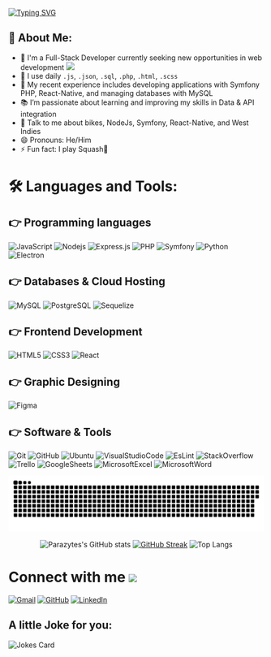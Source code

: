 [![Typing SVG](https://readme-typing-svg.herokuapp.com?lines=Hey+!+It's+Parazytes+!;I'm+a+Full-Stack+Developer;And+I+Love+Squash+%F0%9F%8E%BE)](https://git.io/typing-svg)

## 🤵 About Me:

- 🏦 I'm a Full-Stack Developer currently seeking new opportunities in web development
      <img src="https://media.giphy.com/media/WUlplcMpOCEmTGBtBW/giphy.gif" width="30">
- 🤔 I use daily `.js`, `.json`, `.sql`, `.php`, `.html`, `.scss`
- 🌱 My recent experience includes developing applications with Symfony PHP, React-Native, and managing databases with MySQL
- 📚 I’m passionate about learning and improving my skills in Data & API integration
- 💬 Talk to me about bikes, NodeJs, Symfony, React-Native, and West Indies
- 😄 Pronouns: He/Him
- ⚡ Fun fact: I play Squash🎾

# 🛠️ Languages and Tools:

## 👉 Programming languages

![JavaScript](https://img.shields.io/badge/JavaScript-F7DF1E?style=flat-square&logo=javascript&logoColor=black)
![Nodejs](https://img.shields.io/badge/Node.js-43853D?style=flat-square&logo=node.js&logoColor=white)
![Express.js](https://img.shields.io/badge/Express.js-404D59?style=flat-square)
![PHP](https://img.shields.io/badge/PHP-777BB4?style=flat-square&logo=php&logoColor=white)
![Symfony](https://img.shields.io/badge/Symfony-000000?style=flat-square&logo=symfony&logoColor=white)
![Python](https://img.shields.io/badge/Python-3776AB?style=flat-square&logo=python&logoColor=white)
![Electron](https://img.shields.io/badge/Electron-47848F?style=flat-square&logo=electron&logoColor=white)


## 👉 Databases & Cloud Hosting

![MySQL](https://img.shields.io/badge/MySQL-00758F?style=flat-square&logo=mysql&logoColor=white)
![PostgreSQL](https://img.shields.io/badge/PostgreSQL-316192?style=flat-square&logo=postgresql&logoColor=white)
![Sequelize](https://img.shields.io/badge/sequelize-black?style=flat-square&logo=sequelize)

## 👉 Frontend Development

![HTML5](https://img.shields.io/badge/HTML-239120?style=flat-square&logo=html5&logoColor=white)
![CSS3](https://img.shields.io/badge/CSS3-1572B6?style=flat-square&logo=css3&logoColor=white)
![React](https://img.shields.io/badge/React-61DAFB?style=flat-square&logo=react&logoColor=black)

## 👉 Graphic Designing

![Figma](https://img.shields.io/badge/Figma-F24E1E?style=flat-square&logo=figma&logoColor=white)

## 👉 Software & Tools

![Git](https://img.shields.io/badge/-Git-black?style=flat-square&logo=git)
![GitHub](https://img.shields.io/badge/GitHub-100000?style=flat-square&logo=github&logoColor=white)
![Ubuntu](https://img.shields.io/badge/-Ubuntu-black?style=flat-square&logo=ubuntu)
![VisualStudioCode](https://img.shields.io/badge/Visual%20Studio%20Code-0078d7.svg?logo=visual-studio-code&logoColor=white)
![EsLint](https://img.shields.io/badge/eslint-3A33D1?style=flat-square&logo=eslint&logoColor=white)
![StackOverflow](https://img.shields.io/badge/-Stack%20Overflow-FE7A16?logo=stack-overflow&logoColor=white)
![Trello](https://img.shields.io/badge/Trello-0052CC?style=flat-square&logo=trello&logoColor=white)
![GoogleSheets](https://img.shields.io/badge/Google%20Sheets%20-%2334A853.svg?logo=google%20sheets&logoColor=white)
![MicrosoftExcel](https://img.shields.io/badge/Microsoft_Excel-217346?style=flat-square&logo=microsoft-excel&logoColor=white)
![MicrosoftWord](https://img.shields.io/badge/Microsoft_Word-2B579A?style=flat-square&logo=microsoft-word&logoColor=white)

<div align="center">
<img src="./snake.svg" alt="Snake game"/>

![Parazytes's GitHub stats](https://github-readme-stats.vercel.app/api?username=parazytes&show_icons=true&&theme=dracula)
[![GitHub Streak](https://github-readme-streak-stats.herokuapp.com/?user=parazytes)](https://git.io/streak-stats)
![Top Langs](https://github-readme-stats.vercel.app/api/top-langs/?username=parazytes&show_icons=true&&theme=dracula&layout=compact)

</div>

# Connect with me <img src='https://raw.githubusercontent.com/ShahriarShafin/ShahriarShafin/main/Assets/handshake.gif' width="75px">

<a href="mailto:clem.raymond.dev@gmail.com"><img src="https://logospng.org/download/gmail/logo-gmail-2048.png" width="75px" alt="Gmail"/></a>
<a href="https://github.com/Parazytes"><img src="https://github.githubassets.com/images/modules/logos_page/Octocat.png" width="75px" alt="GitHub"/></a>
<a href="https://linkedin.com/in/clémentRaymond"><img src="https://logospng.org/download/linkedin/logo-linkedin-icon-1536.png" width="75px" alt="LinkedIn"/></a>

## A little Joke for you:
<img src="https://readme-jokes.vercel.app/api" alt="Jokes Card" />
